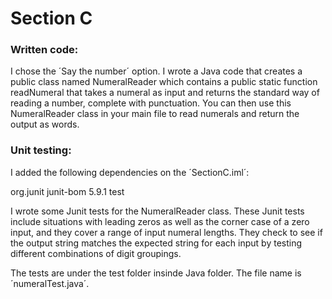 # Section C

### Written code:

I chose the ´Say the number´ option. I wrote a Java code that creates a public class named NumeralReader which contains a public static function readNumeral that takes a numeral as input and returns the standard way of reading a number, complete with punctuation. You can then use this NumeralReader class in your main file to read numerals and return the output as words.


### Unit testing:

I added the following dependencies on the ´SectionC.iml´:

 <dependency>
<groupId>org.junit</groupId>
<artifactId>junit-bom</artifactId>
<version>5.9.1</version>
<scope>test</scope>
</dependency> 

I wrote some Junit tests for the NumeralReader class. These Junit tests include situations with leading zeros as well as the corner case of a zero input, and they cover a range of input numeral lengths. They check to see if the output string matches the expected string for each input by testing different combinations of digit groupings.

The tests are under the test folder insinde Java folder. The file name is ´numeralTest.java´.
